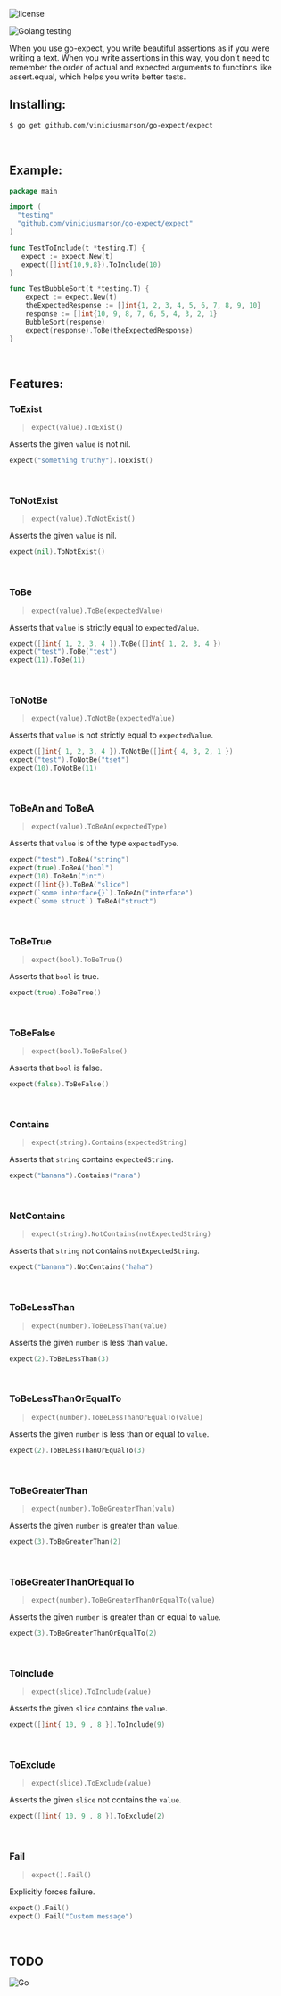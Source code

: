 ![license](http://img.shields.io/badge/license-MIT-blue.svg)

![Golang testing](https://cdn-images-1.medium.com/max/800/1*8jnAiQdv4Vxh5AH3-2uswA.jpeg)

When you use go-expect, you write beautiful assertions as if you were writing a text. When you write assertions in this way, you don't need to remember the order of actual and expected arguments to functions like assert.equal, which helps you write better tests.


## Installing:

```sh
$ go get github.com/viniciusmarson/go-expect/expect
```

&nbsp;

## Example:

```go
package main

import (
  "testing"
  "github.com/viniciusmarson/go-expect/expect"
)

func TestToInclude(t *testing.T) {
   expect := expect.New(t)
   expect([]int{10,9,8}).ToInclude(10)
}

func TestBubbleSort(t *testing.T) {
	expect := expect.New(t)
	theExpectedResponse := []int{1, 2, 3, 4, 5, 6, 7, 8, 9, 10}
	response := []int{10, 9, 8, 7, 6, 5, 4, 3, 2, 1}
	BubbleSort(response)
	expect(response).ToBe(theExpectedResponse)
}
```

&nbsp;

## Features: 


### ToExist

> `expect(value).ToExist()`

Asserts the given `value` is not nil.

```go
expect("something truthy").ToExist()
```

&nbsp;
### ToNotExist

> `expect(value).ToNotExist()`

Asserts the given `value` is nil.

```go
expect(nil).ToNotExist()
```

&nbsp;
### ToBe

> `expect(value).ToBe(expectedValue)`

Asserts that `value` is strictly equal to `expectedValue`.

```go
expect([]int{ 1, 2, 3, 4 }).ToBe([]int{ 1, 2, 3, 4 })
expect("test").ToBe("test")
expect(11).ToBe(11)
```

&nbsp;
### ToNotBe

> `expect(value).ToNotBe(expectedValue)`

Asserts that `value` is not strictly equal to `expectedValue`.

```go
expect([]int{ 1, 2, 3, 4 }).ToNotBe([]int{ 4, 3, 2, 1 })
expect("test").ToNotBe("tset")
expect(10).ToNotBe(11)
```

&nbsp;
### ToBeAn and ToBeA

> `expect(value).ToBeAn(expectedType)`

Asserts that `value` is of the type `expectedType`.

```go
expect("test").ToBeA("string")
expect(true).ToBeA("bool")
expect(10).ToBeAn("int")
expect([]int{}).ToBeA("slice")
expect(`some interface{}`).ToBeAn("interface")
expect(`some struct`).ToBeA("struct")
```


&nbsp;
### ToBeTrue

> `expect(bool).ToBeTrue()`

Asserts that `bool` is true.

```go
expect(true).ToBeTrue()
```

&nbsp;
### ToBeFalse

> `expect(bool).ToBeFalse()`

Asserts that `bool` is false.

```go
expect(false).ToBeFalse()
```

&nbsp;
### Contains

> `expect(string).Contains(expectedString)`

Asserts that `string` contains `expectedString`.

```go
expect("banana").Contains("nana")
```

&nbsp;
### NotContains

> `expect(string).NotContains(notExpectedString)`

Asserts that `string` not contains `notExpectedString`.

```go
expect("banana").NotContains("haha")
```

&nbsp;
### ToBeLessThan

> `expect(number).ToBeLessThan(value)`

Asserts the given `number` is less than `value`.

```go
expect(2).ToBeLessThan(3)
```

&nbsp;
### ToBeLessThanOrEqualTo

> `expect(number).ToBeLessThanOrEqualTo(value)`

Asserts the given `number` is less than or equal to `value`.

```go
expect(2).ToBeLessThanOrEqualTo(3)
```

&nbsp;
### ToBeGreaterThan

> `expect(number).ToBeGreaterThan(valu)`

Asserts the given `number` is greater than `value`.

```go
expect(3).ToBeGreaterThan(2)
```

&nbsp;
### ToBeGreaterThanOrEqualTo

> `expect(number).ToBeGreaterThanOrEqualTo(value)`

Asserts the given `number` is greater than or equal to `value`.

```go
expect(3).ToBeGreaterThanOrEqualTo(2)
```

&nbsp;
### ToInclude

> `expect(slice).ToInclude(value)`

Asserts the given `slice` contains the `value`.

```go
expect([]int{ 10, 9 , 8 }).ToInclude(9)
```

&nbsp;
### ToExclude

> `expect(slice).ToExclude(value)`

Asserts the given `slice` not contains the `value`.

```go
expect([]int{ 10, 9 , 8 }).ToExclude(2)
```


&nbsp;
### Fail

> `expect().Fail()`

Explicitly forces failure.

```go
expect().Fail()
expect().Fail("Custom message")
```


&nbsp;
## TODO 



![Go](http://nordicapis.com/wp-content/uploads/golang-hemmingway-with-a-martini-02-243x300.png)
